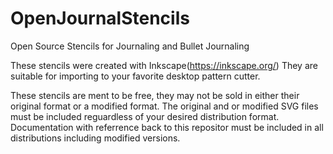 # OpenJournalStencils
Open Source Stencils for Journaling and Bullet Journaling

These stencils were created with Inkscape(https://inkscape.org/)
They are suitable for importing to your favorite desktop pattern cutter.

These stencils are ment to be free, they may not be sold in either their
original format or a modified format. The original and or modified SVG
files must be included reguardless of your desired distribution format.
Documentation with referrence back to this repositor must be included in
all distributions including modified versions.

